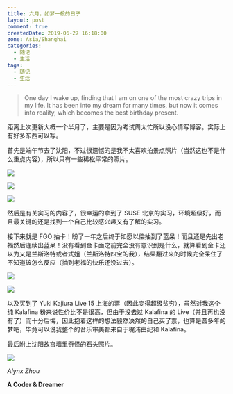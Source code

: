 ```yaml
---
title: 六月，如梦一般的日子
layout: post
comment: true
createdDate: 2019-06-27 16:18:00
zone: Asia/Shanghai
categories:
  - 随记
  - 生活
tags:
  - 随记
  - 生活
---
```

> One day I wake up,
> finding that I am on one of the most crazy trips in my life.
> It has been into my dream for many times,
> but now it comes into reality,
> which becomes the best birthday present.

<!--more-->

距离上次更新大概一个半月了，主要是因为考试周太忙所以没心情写博客。实际上有好多东西可以写。

首先是端午节去了沈阳，不过很遗憾的是我不太喜欢拍景点照片（当然这也不是什么重点内容），所以只有一些稀松平常的照片。

![](./photo3.jpg)

![](./photo6.jpg)

![](./photo5.jpg)

然后是有关实习的内容了，很幸运的拿到了 SUSE 北京的实习，环境超级好，而且最关键的还是找到一个自己比较感兴趣又有了解的实习。

接下来就是 FGO 抽卡！盼了一年之后终于如愿以偿抽到了蓝呆！而且还是先出老福然后连续出蓝呆！没有看到金卡面之前完全没有意识到是什么，就算看到金卡还以为又是兰斯洛特或者式姐（兰斯洛特四宝的我），结果翻过来的时候完全呆住了不知道该怎么反应（抽到老福的快乐还没过去）。

![](./photo2.jpg)

![](./photo1.jpg)

以及买到了 Yuki Kajiura Live 15 上海的票（因此变得超级贫穷），虽然对我这个纯 Kalafina 粉来说性价比不是很高，但由于没去过 Kalafina 的 Live（并且再也没有了）而十分后悔，因此抱着这样的想法毅然决然的自己买了票，也算是圆多年的梦吧，毕竟可以说我整个的音乐审美都来自于梶浦由纪和 Kalafina。

最后附上沈阳故宫墙里奇怪的石头照片。

![](./photo4.jpg)

*Alynx Zhou*

**A Coder & Dreamer**
